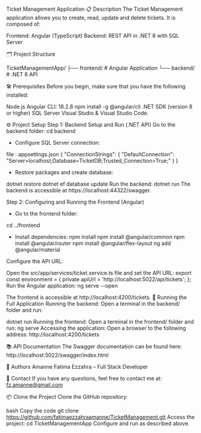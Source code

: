 Ticket Management Application
📋 Description
The Ticket Management application allows you to create, read, update and delete tickets.
It is composed of:

Frontend: Angular (TypeScript)
Backend: REST API in .NET 8 with SQL Server

🗂️ Project Structure

TicketManagementApp/
├── frontend/ # Angular Application
└── backend/ # .NET 8 API

🛠️ Prerequisites
Before you begin, make sure that you have the following installed:

Node.js
Angular CLI: 18.2.8
npm install -g @angular/cli
.NET SDK (version 8 or higher)
SQL Server
Visual Studio & Visual Studio Code.

⚙️ Project Setup
Step 1: Backend Setup and Run (.NET API)
Go to the backend folder:
cd backend

- Configure SQL Server connection:

file : appsettings.json
{
"ConnectionStrings": {
"DefaultConnection": "Server=localhost;Database=TicketDB;Trusted_Connection=True;"
}
}

- Restore packages and create database:

dotnet restore
dotnet ef database update
Run the backend:
dotnet run
The backend is accessible at https://localhost:44322/swagger.

Step 2: Configuring and Running the Frontend (Angular)

- Go to the frontend folder:

cd ../frontend

- Install dependencies:
  npm install
  npm install @angular/common
  npm install @angular/router
  npm install @angular/flex-layout
  ng add @angular/material

Configure the API URL:

Open the src/app/services/ticket.service.ts file and set the API URL:
export const environment = {
private apiUrl = 'http://localhost:5022/api/tickets';
};
Run the Angular application:
ng serve --open

The frontend is accessible at http://localhost:4200/tickets.
🚀 Running the Full Application
Running the backend:
Open a terminal in the backend/ folder and run:

dotnet run
Running the frontend:
Open a terminal in the frontend/ folder and run:
ng serve
Accessing the application:
Open a browser to the following address:
http://localhost:4200/tickets

📚 API Documentation
The Swagger documentation can be found here:
http://localhost:5022/swagger/index.html

📝 Authors
Amanne Fatima Ezzahra – Full Stack Developer

📧 Contact
If you have any questions, feel free to contact me at:
fz.amanne@gmail.com

📦 Clone the Project
Clone the GitHub repository:

bash
Copy the code
git clone https://github.com/fatimaezzahraamanne/TicketManagement.git
Access the project:
cd TicketManagementApp
Configure and run as described above.
